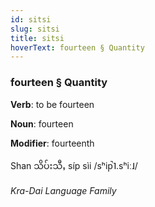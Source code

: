 ```yaml
---
id: sitsi
slug: sitsi
title: sitsi
hoverText: fourteen § Quantity
---
```


### fourteen § Quantity

**Verb**: to be fourteen

**Noun**: fourteen

**Modifier**: fourteenth

Shan သိပ်းသီႇ síp sìi /sʰip̚˥.sʰiː˩/

*Kra-Dai Language Family*
